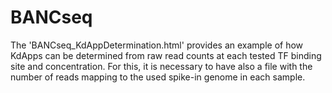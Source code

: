 # BANCseq

The 'BANCseq_KdAppDetermination.html' provides an example of how KdApps can be determined from raw read counts at each tested TF binding site and concentration.
For this, it is necessary to have also a file with the number of reads mapping to the used spike-in genome in each sample.
